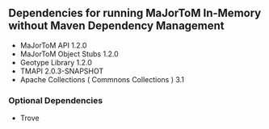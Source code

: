 ## Dependencies for running MaJorToM In-Memory without Maven Dependency Management ##

  * MaJorToM API 1.2.0
  * MaJorToM Object Stubs 1.2.0
  * Geotype Library 1.2.0
  * TMAPI 2.0.3-SNAPSHOT
  * Apache Collections ( Commnons Collections ) 3.1

### Optional Dependencies ###

  * Trove